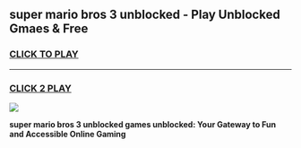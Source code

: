
## super mario bros 3 unblocked - Play Unblocked Gmaes & Free
<h3>
<a href="https://news.freeplayer.one?title=super_mario_bros_3_unblocked&ref=23F">CLICK TO PLAY</a></h3>
<hr>

<h3>
<a href="https://news.freeplayer.one?title=super_mario_bros_3_unblocked&ref=23F">CLICK 2 PLAY</a>
  
</h3>

<a href="https://news.freeplayer.one?title=super_mario_bros_3_unblocked&ref=23F/"><img src="https://clearcache.store/games.png"></a>


**super mario bros 3 unblocked games unblocked: Your Gateway to Fun and Accessible Online Gaming**
